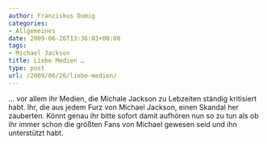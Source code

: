 ```yaml
---
author: Franziskus Domig
categories:
- Allgemeines
date: 2009-06-26T13:36:03+00:00
tags:
- Michael Jackson
title: Liebe Medien …
type: post
url: /2009/06/26/liebe-medien/
---
```


&#8230; vor allem ihr Medien, die Michale Jackson zu Lebzeiten ständig kritisiert habt. Ihr, die aus jedem Furz von Michael Jackson, einen Skandal her zauberten. Könnt genau ihr bitte sofort damit aufhören nun so zu tun als ob ihr immer schon die größten Fans von Michael gewesen seid und ihn unterstützt habt.

